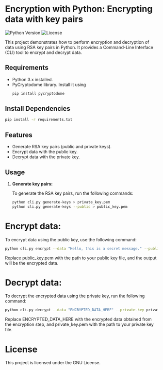 # Encryption with Python: Encrypting data with key pairs

![Python Version](https://img.shields.io/badge/Python-3.x-blue.svg)
![License](https://img.shields.io/badge/License-MIT-green.svg)

This project demonstrates how to perform encryption and decryption of data using RSA key pairs in Python. It provides a Command-Line Interface (CLI) tool to encrypt and decrypt data.

## Requirements

- Python 3.x installed.
- PyCryptodome library. Install it using
  ```bash
  pip install pycryptodome
  ```
## Install Dependencies

```bash
pip install -r requirements.txt
```

## Features

- Generate RSA key pairs (public and private keys).
- Encrypt data with the public key.
- Decrypt data with the private key.

## Usage

1. **Generate key pairs:**

   To generate the RSA key pairs, run the following commands:

   ```bash
   python cli.py generate-keys > private_key.pem
   python cli.py generate-keys --public > public_key.pem
   ```

# Encrypt data:

To encrypt data using the public key, use the following command:

```bash
python cli.py encrypt --data "Hello, this is a secret message." --public-key public_key.pem
```

Replace public_key.pem with the path to your public key file, and the output will be the encrypted data.

# Decrypt data:

To decrypt the encrypted data using the private key, run the following command:

```bash
python cli.py decrypt --data "ENCRYPTED_DATA_HERE" --private-key private_key.pem
```

Replace ENCRYPTED_DATA_HERE with the encrypted data obtained from the encryption step, and private_key.pem with the path to your private key file.

# License
This project is licensed under the GNU License.
